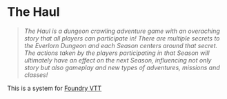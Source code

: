 # The Haul

> _The Haul is a dungeon crawling adventure game with an overaching story that all players can participate in! There are multiple secrets to the Everlorn Dungeon and each Season centers around that secret. The actions taken by the players participating in that Season will ultimately have an effect on the next Season, influencing not only story but also gameplay and new types of adventures, missions and classes!_

This is a system for [Foundry VTT](https://foundryvtt.com/)
